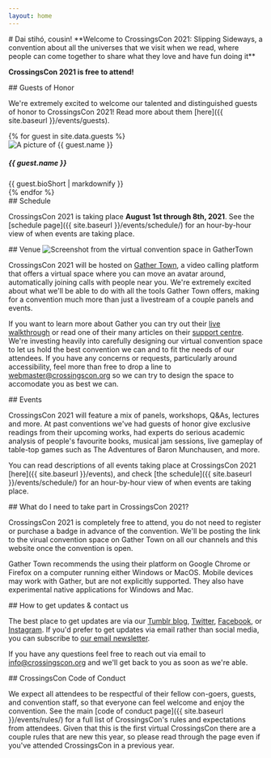 ```yaml
---
layout: home
---
```


<div markdown="1" class="welcome no-background" >
# Dai stihó, cousin!
**Welcome to CrossingsCon 2021: Slipping Sideways, a convention about all the universes that we visit when we read, where people can come together to share what they love and have fun doing it**

**CrossingsCon 2021 is free to attend!**
</div>

<div markdown="1">
## Guests of Honor

We're extremely excited to welcome our talented and distinguished guests of honor to CrossingsCon 2021! Read more about them [here]({{ site.baseurl }}/events/guests).

<div class="container py-3">
  {% for guest in site.data.guests %}
  <div class="row guest-bio py-3 my-3 card">
    <div class="col col-12 col-md-4">
      <img src="{{ site.baseurl }}/images/guests/{{ guest.image }}" alt="A picture of {{ guest.name }}">
    </div>
    <div class="col col-12 col-md-8">
      <h5 class="mt-3 mt-md-0">{{ guest.name }}</h5>
      {{ guest.bioShort | markdownify }}
    </div>
  </div>
  {% endfor %}
</div>
</div>

<div markdown="1">
## Schedule

CrossingsCon 2021 is taking place **August 1st through 8th, 2021**. See the [schedule page]({{ site.baseurl }}/events/schedule/) for an hour-by-hour view of when events are taking place.
</div>

<div markdown="1">
## Venue
<img src="{{ site.baseurl }}/images/gathertown.png" class="img-fluid" alt="Screenshot from the virtual convention space in GatherTown">

CrossingsCon 2021 will be hosted on [Gather Town](https://gather.town), a video calling platform that offers a virtual space where you can move an avatar around, automatically joining calls with people near you. We're extremely excited about what we'll be able to do with all the tools Gather Town offers, making for a convention much more than just a livestream of a couple panels and events.

If you want to learn more about Gather you can try out their [live walkthrough](https://gather.town/app/ZjoKsCgut1xMYH5L/Live%20Walkthrough) or read one of their many articles on their [support centre](https://support.gather.town/help/movement-and-basics). We're investing heavily into carefully designing our virtual convention space to let us hold the best convention we can and to fit the needs of our attendees. If you have any concerns or requests, particularly around accessibility, feel more than free to drop a line to [webmaster@crossingscon.org](mailto:webmaster@crossingscon.org) so we can try to design the space to accomodate you as best we can.

</div>

<div markdown="1">
## Events

CrossingsCon 2021 will feature a mix of panels, workshops, Q&As, lectures and more. At past conventions we've had guests of honor give exclusive readings from their upcoming works, had experts do serious academic analysis of people's favourite books, musical jam sessions, live gameplay of table-top games such as The Adventures of Baron Munchausen, and more.

You can read descriptions of all events taking place at CrossingsCon 2021 [here]({{ site.baseurl }}/events), and check [the schedule]({{ site.baseurl }}/events/schedule/) for an hour-by-hour view of when events are taking place.
</div>

<div markdown="1">
## What do I need to take part in CrossingsCon 2021?

CrossingsCon 2021 is completely free to attend, you do not need to register or purchase a badge in advance of the convention. We'll be posting the link to the virual convention space on Gather Town on all our channels and this website once the convention is open.

Gather Town recommends the using their platform on Google Chrome or Firefox on a computer running either Windows or MacOS. Mobile devices may work with Gather, but are not explicitly supported. They also have experimental native applications for Windows and Mac.
</div>

<div markdown="1">
## How to get updates & contact us

The best place to get updates are via our [Tumblr blog](https://blog.crossingscon.org/), [Twitter](https://twitter.com/crossingscon), [Facebook](https://www.facebook.com/CrossingsCon/), or [Instagram](https://instagram.com/crossingscon). If you'd prefer to get updates via email rather than social media, you can subscribe to [our email newsletter](http://eepurl.com/hzfNmf).

If you have any questions feel free to reach out via email to [info@crossingscon.org](mailto:info@crossingscon.org) and we'll get back to you as soon as we're able.
</div>

<div markdown="1">
## CrossingsCon Code of Conduct

We expect all attendees to be respectful of their fellow con-goers, guests, and convention staff, so that everyone can feel welcome and enjoy the convention. See the main [code of conduct page]({{ site.baseurl }}/events/rules/) for a full list of CrossingsCon's rules and expectations from attendees. Given that this is the first virtual CrossingsCon there are a couple rules that are new this year, so please read through the page even if you've attended CrossingsCon in a previous year.
</div>
